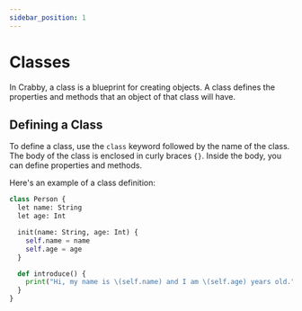 ```yaml
---
sidebar_position: 1
---
```


# Classes

In Crabby, a class is a blueprint for creating objects. A class defines the properties and methods that an object of that class will have.

## Defining a Class

To define a class, use the `class` keyword followed by the name of the class. The body of the class is enclosed in curly braces `{}`. Inside the body, you can define properties and methods.

Here's an example of a class definition:

```py
class Person {
  let name: String
  let age: Int

  init(name: String, age: Int) {
    self.name = name
    self.age = age
  }

  def introduce() {
    print("Hi, my name is \(self.name) and I am \(self.age) years old.")
  }
}
```
